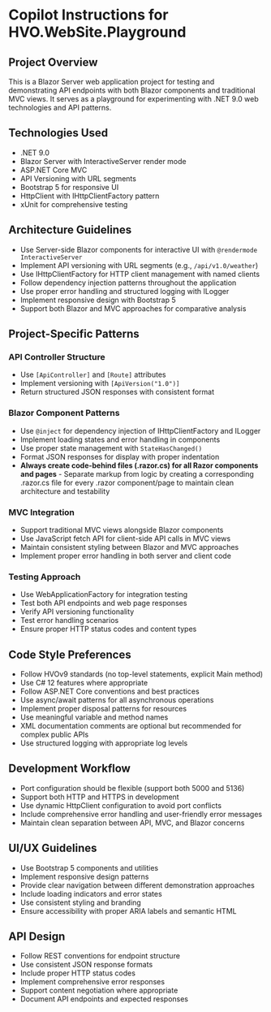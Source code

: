 # Copilot Instructions for HVO.WebSite.Playground

<!-- Use this file to provide workspace-specific custom instructions to Copilot. For more details, visit https://code.visualstudio.com/docs/copilot/copilot-customization#_use-a-githubcopilotinstructionsmd-file -->

## Project Overview
This is a Blazor Server web application project for testing and demonstrating API endpoints with both Blazor components and traditional MVC views. It serves as a playground for experimenting with .NET 9.0 web technologies and API patterns.

## Technologies Used
- .NET 9.0
- Blazor Server with InteractiveServer render mode
- ASP.NET Core MVC
- API Versioning with URL segments
- Bootstrap 5 for responsive UI
- HttpClient with IHttpClientFactory pattern
- xUnit for comprehensive testing

## Architecture Guidelines
- Use Server-side Blazor components for interactive UI with `@rendermode InteractiveServer`
- Implement API versioning with URL segments (e.g., `/api/v1.0/weather`)
- Use IHttpClientFactory for HTTP client management with named clients
- Follow dependency injection patterns throughout the application
- Use proper error handling and structured logging with ILogger
- Implement responsive design with Bootstrap 5
- Support both Blazor and MVC approaches for comparative analysis

## Project-Specific Patterns

### API Controller Structure
- Use `[ApiController]` and `[Route]` attributes
- Implement versioning with `[ApiVersion("1.0")]`
- Return structured JSON responses with consistent format

### Blazor Component Patterns
- Use `@inject` for dependency injection of IHttpClientFactory and ILogger
- Implement loading states and error handling in components
- Use proper state management with `StateHasChanged()`
- Format JSON responses for display with proper indentation
- **Always create code-behind files (.razor.cs) for all Razor components and pages** - Separate markup from logic by creating a corresponding .razor.cs file for every .razor component/page to maintain clean architecture and testability

### MVC Integration
- Support traditional MVC views alongside Blazor components
- Use JavaScript fetch API for client-side API calls in MVC views
- Maintain consistent styling between Blazor and MVC approaches
- Implement proper error handling in both server and client code

### Testing Approach
- Use WebApplicationFactory for integration testing
- Test both API endpoints and web page responses
- Verify API versioning functionality
- Test error handling scenarios
- Ensure proper HTTP status codes and content types

## Code Style Preferences
- Follow HVOv9 standards (no top-level statements, explicit Main method)
- Use C# 12 features where appropriate
- Follow ASP.NET Core conventions and best practices
- Use async/await patterns for all asynchronous operations
- Implement proper disposal patterns for resources
- Use meaningful variable and method names
- XML documentation comments are optional but recommended for complex public APIs
- Use structured logging with appropriate log levels

## Development Workflow
- Port configuration should be flexible (support both 5000 and 5136)
- Support both HTTP and HTTPS in development
- Use dynamic HttpClient configuration to avoid port conflicts
- Include comprehensive error handling and user-friendly error messages
- Maintain clean separation between API, MVC, and Blazor concerns

## UI/UX Guidelines
- Use Bootstrap 5 components and utilities
- Implement responsive design patterns
- Provide clear navigation between different demonstration approaches
- Include loading indicators and error states
- Use consistent styling and branding
- Ensure accessibility with proper ARIA labels and semantic HTML

## API Design
- Follow REST conventions for endpoint structure
- Use consistent JSON response formats
- Include proper HTTP status codes
- Implement comprehensive error responses
- Support content negotiation where appropriate
- Document API endpoints and expected responses
